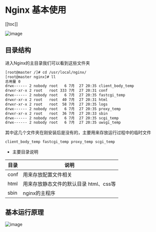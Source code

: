 # Nginx 基本使用

[[toc]]

![image](https://cdn.staticaly.com/gh/xustudyxu/image-hosting1@master/20220727/image.7e2zl4ci9t40.webp)

## 目录结构

进入Nginx的主目录我们可以看到这些文件夹

```sh
[root@master /]# cd /usr/local/nginx/
[root@master nginx]# ll
总用量 0
drwx------ 2 nobody root   6 7月  27 20:35 client_body_temp
drwxr-xr-x 2 root   root 333 7月  27 20:31 conf
drwx------ 2 nobody root   6 7月  27 20:35 fastcgi_temp
drwxr-xr-x 2 root   root  40 7月  27 20:31 html
drwxr-xr-x 2 root   root  58 7月  27 20:35 logs
drwx------ 2 nobody root   6 7月  27 20:35 proxy_temp
drwxr-xr-x 2 root   root  36 7月  27 20:33 sbin
drwx------ 2 nobody root   6 7月  27 20:35 scgi_temp
drwx------ 2 nobody root   6 7月  27 20:35 uwsgi_temp
```

其中这几个文件夹在刚安装后是没有的，主要用来存放运行过程中的临时文件

```sh
client_body_temp fastcgi_temp proxy_temp scgi_temp
```

+ 主要目录说明

| 目录 | 说明                                   |
| ---- | -------------------------------------- |
| conf | 用来存放配置文件相关                   |
| html | 用来存放静态文件的默认目录 html、css等 |
| sbin | nginx的主程序                          |

## 基本运行原理

![image](https://cdn.staticaly.com/gh/xustudyxu/image-hosting1@master/20220727/image.5klrdamfdsg0.webp)

